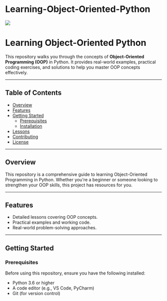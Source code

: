 # Learning-Object-Oriented-Python
![](https://www.codetriage.com/josharsh/learning-object-oriented-python/badges/users.svg)
 

# Learning Object-Oriented Python

This repository walks you through the concepts of **Object-Oriented Programming (OOP)** in Python. It provides real-world examples, practical coding exercises, and solutions to help you master OOP concepts effectively.

---

## Table of Contents

- [Overview](#overview)
- [Features](#features)
- [Getting Started](#getting-started)
  - [Prerequisites](#prerequisites)
  - [Installation](#installation)
- [Lessons](#lessons)
- [Contributing](#contributing)
- [License](#license)

---

## Overview

This repository is a comprehensive guide to learning Object-Oriented Programming in Python. Whether you're a beginner or someone looking to strengthen your OOP skills, this project has resources for you.

---

## Features

- Detailed lessons covering OOP concepts.
- Practical examples and working code.
- Real-world problem-solving approaches.

---

## Getting Started

### Prerequisites

Before using this repository, ensure you have the following installed:

- Python 3.6 or higher
- A code editor (e.g., VS Code, PyCharm)
- Git (for version control)


